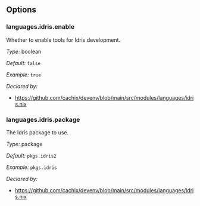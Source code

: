 [comment]: # (Do not edit this file as it is autogenerated. Go to docs/individual-docs if you want to make edits.)


[comment]: # (Please add your documentation on top of this line)

## Options

### languages\.idris\.enable

Whether to enable tools for Idris development\.



*Type:*
boolean



*Default:*
` false `



*Example:*
` true `

*Declared by:*
 - [https://github\.com/cachix/devenv/blob/main/src/modules/languages/idris\.nix](https://github.com/cachix/devenv/blob/main/src/modules/languages/idris.nix)



### languages\.idris\.package



The Idris package to use\.



*Type:*
package



*Default:*
` pkgs.idris2 `



*Example:*
` pkgs.idris `

*Declared by:*
 - [https://github\.com/cachix/devenv/blob/main/src/modules/languages/idris\.nix](https://github.com/cachix/devenv/blob/main/src/modules/languages/idris.nix)
